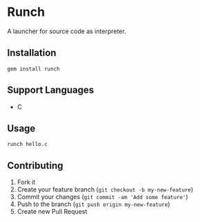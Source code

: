 # Runch

A launcher for source code as interpreter.

## Installation

    gem install runch

## Support Languages

  * C

## Usage

    runch hello.c

## Contributing

1. Fork it
2. Create your feature branch (`git checkout -b my-new-feature`)
3. Commit your changes (`git commit -am 'Add some feature'`)
4. Push to the branch (`git push origin my-new-feature`)
5. Create new Pull Request
